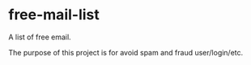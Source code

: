 # free-mail-list
A list of free email.

The purpose of this project is for avoid spam and fraud user/login/etc.
